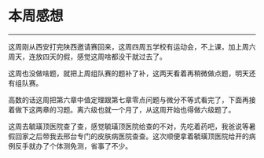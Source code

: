 # 本周感想

---

这周刚从西安打完陕西邀请赛回来，这周四周五学校有运动会，不上课，加上周六周天，连放四天的假，感觉这周啥都没干就过去了。

这周也没做啥题，就把上周组队赛的题补了补，这两天看着再稍微做点题，明天还有组队赛。

高数的话这周把第六章中值定理跟第七章零点问题与微分不等式看完了，下面再接着做下这两章的习题。离六级也就一个月了，从这周开始也得做六级题了。

这周去毓璜顶医院查了查，感觉毓璜顶医院给查的不对，先吃着药吧，我爸说等暑假回家之后带我去邢台专门的皮肤病医院查查。这次顺便拿着毓璜顶医院给开的病例反手就办了个体测免测，省事了不少。
